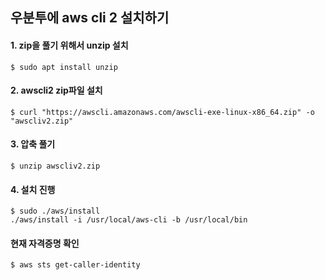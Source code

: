 ## 우분투에 aws cli 2 설치하기

#### 1. zip을 풀기 위해서 unzip 설치
```
$ sudo apt install unzip
```

#### 2. awscli2 zip파일 설치
```
$ curl "https://awscli.amazonaws.com/awscli-exe-linux-x86_64.zip" -o "awscliv2.zip"
```

#### 3. 압축 풀기
```
$ unzip awscliv2.zip
```

#### 4. 설치 진행
```
$ sudo ./aws/install
./aws/install -i /usr/local/aws-cli -b /usr/local/bin
```

#### 현재 자격증명 확인
```
$ aws sts get-caller-identity
```
